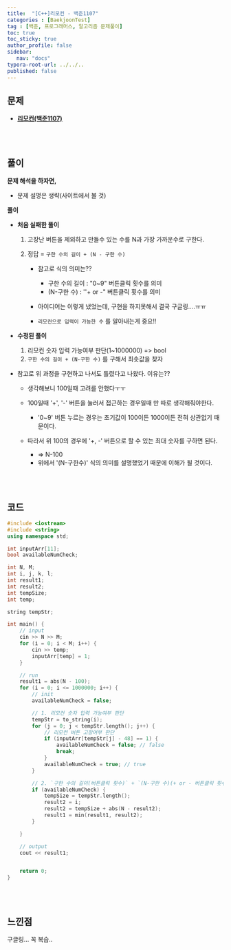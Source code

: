 ```yaml
---
title:  "[C++]리모컨 - 백준1107"
categories : [BaekjoonTest]
tag : [백준, 프로그래머스, 알고리즘 문제풀이]
toc: true
toc_sticky: true
author_profile: false
sidebar:
   nav: "docs"
typora-root-url: ../../..
published: false
---
```




## 문제

* **[리모컨(백준1107)](https://www.acmicpc.net/problem/1107)**

<br><br>

## 풀이

**문제 해석을 하자면,**

* 문제 설명은 생략(사이트에서 볼 것)



**풀이**

- **처음 실패한 풀이**

  1. 고장난 버튼을 제외하고 만들수 있는 수를 N과 가장 가까운수로 구한다.

  2. 정답 = `구한 수의 길이 + (N - 구한 수)`

     * 참고로 식의 의미는??
       * 구한 수의 길이 : "0~9" 버튼클릭 횟수를 의미 
       * (N-구한 수) : ''+ or -" 버튼클릭 횟수를 의미

     * 아이디어는 이렇게 냈었는데, 구현을 하지못해서 결국 구글링....ㅠㅠ
     * `리모컨으로 입력이 가능한 수` 를 알아내는게 중요!!

- **수정된 풀이**

  1. 리모컨 숫자 입력 가능여부 판단(1~1000000) => bool
  2. `구한 수의 길이 + (N-구한 수)` 를 구해서 최솟값을 찾자

- 참고로 위 과정을 구현하고 나서도 틀렸다고 나왔다. 이유는??

  - 생각해보니 100일때 고려를 안했다ㅜㅜ
  - 100일때 '+', '-' 버튼을 눌러서 접근하는 경우일때 만 따로 생각해줘야한다.
    - '0~9' 버튼 누르는 경우는 초기값이 100이든 1000이든 전혀 상관없기 때문이다.

  - 따라서 위 100의 경우에 '+, -' 버튼으로 할 수 있는 최대 숫자를 구하면 된다.
    - => N-100
    - 위에서 '(N-구한수)' 식의 의미를 설명했었기 때문에 이해가 될 것이다.




<br><br>

## 코드

```c++
#include <iostream>
#include <string>
using namespace std;

int inputArr[11];
bool availableNumCheck;

int N, M;
int i, j, k, l;
int result1;
int result2;
int tempSize;
int temp;

string tempStr;

int main() {
	// input
	cin >> N >> M;
	for (i = 0; i < M; i++) {
		cin >> temp;
		inputArr[temp] = 1;
	}

	// run
	result1 = abs(N - 100);
	for (i = 0; i <= 1000000; i++) {
		// init
		availableNumCheck = false;

		// 1. 리모컨 숫자 입력 가능여부 판단
		tempStr = to_string(i);
		for (j = 0; j < tempStr.length(); j++) {
			// 리모컨 버튼 고장여부 판단
			if (inputArr[tempStr[j] - 48] == 1) {
				availableNumCheck = false; // false
				break;
			}
			availableNumCheck = true; // true
		}

		// 2. `구한 수의 길이(버튼클릭 횟수)` + `(N-구한 수)(+ or - 버튼클릭 횟수)` 를 더해서 최솟값 찾자.
		if (availableNumCheck) {
			tempSize = tempStr.length();
			result2 = i;
			result2 = tempSize + abs(N - result2);
			result1 = min(result1, result2);
		}

	}

	// output	
	cout << result1;


	return 0;
}
```

<br><br>

## 느낀점

구글링... 꼭 복습..
